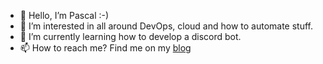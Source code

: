 - 👋 Hello, I’m Pascal :-)
- 👀 I’m interested in all around DevOps, cloud and how to automate stuff.
- 🌱 I’m currently learning how to develop a discord bot.
- 📫 How to reach me? Find me on my [blog](https://pgrunm.github.io)

<!---
pgrunm/pgrunm is a ✨ special ✨ repository because its `README.md` (this file) appears on your GitHub profile.
You can click the Preview link to take a look at your changes.
--->
